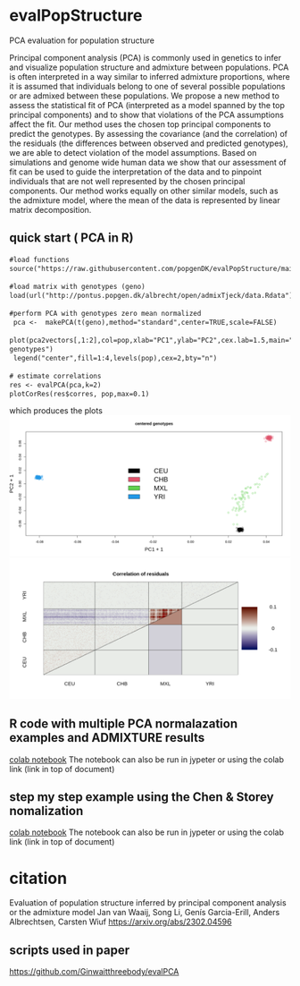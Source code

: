 # evalPopStructure
PCA evaluation for population structure

Principal component analysis (PCA) is commonly used in genetics to infer and visualize population structure and admixture between populations. PCA is often interpreted in a way similar to inferred admixture proportions, where it is assumed that individuals belong to one of several possible populations or are admixed between these populations. We propose a new method to assess the statistical fit of PCA (interpreted as a model spanned by the top principal components) and to show that violations of the PCA assumptions affect the fit. Our method uses the chosen top principal components to predict the genotypes. By assessing the covariance (and the correlation) of the residuals (the differences between observed and predicted genotypes), we are able to detect violation of the model assumptions. Based on simulations and genome wide human data we show that our assessment of fit can be used to guide the interpretation of the data and to pinpoint individuals that are not well represented by the chosen principal components. Our method works equally on other similar models, such as the admixture model, where the mean of the data is represented by linear matrix decomposition. 


## quick start ( PCA in R)
````
#load functions
source("https://raw.githubusercontent.com/popgenDK/evalPopStructure/main/R/evalPCA.R")

#load matrix with genotypes (geno)
load(url("http://pontus.popgen.dk/albrecht/open/admixTjeck/data.Rdata"))

#perform PCA with genotypes zero mean normalized
 pca <-  makePCA(t(geno),method="standard",center=TRUE,scale=FALSE)
 plot(pca2vectors[,1:2],col=pop,xlab="PC1",ylab="PC2",cex.lab=1.5,main="centered genotypes")
 legend("center",fill=1:4,levels(pop),cex=2,bty="n")

# estimate correlations
res <- evalPCA(pca,k=2)
plotCorRes(res$corres, pop,max=0.1)
````
which produces the plots
![Alt text](data/evalAdmixTestDataPCA2.png?raw=true "Title")
![Alt text](data/evalAdmixTestDataPCA2eval.png?raw=true "Title")

## R code with multiple PCA normalazation examples and ADMIXTURE results
[colab notebook](evalPCA.ipynb)
The notebook can also be run in jypeter or using the colab link (link in top of document)

## step my step example using the Chen & Storey nomalization
[colab notebook](evalPCA_step_by_step_example_with_Chen%26Story_PCA.ipynb)
The notebook can also be run in jypeter or using the colab link (link in top of document)

# citation
Evaluation of population structure inferred by principal component analysis or the admixture model
Jan van Waaij, Song Li, Genís Garcia-Erill, Anders Albrechtsen, Carsten Wiuf
https://arxiv.org/abs/2302.04596

## scripts used in paper
https://github.com/Ginwaitthreebody/evalPCA
